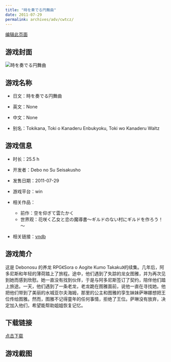 ```yaml
---
title: "時を奏でる円舞曲"
date: 2011-07-29
permalink: archives/adv/cwtcz/
---
```

[编辑此页面](https://github.com/ACG-3/ADV3-source/blob/main/source/_posts/%E6%99%82%E3%82%92%E5%A5%8F%E3%81%A7%E3%82%8B%E5%86%86%E8%88%9E%E6%9B%B2.md)

## 游戏封面

![時を奏でる円舞曲](https://pan.timero.xyz/d/onedrive/img_lib_001/%E6%99%82%E3%82%92%E5%A5%8F%E3%81%A7%E3%82%8B%E5%86%86%E8%88%9E%E6%9B%B2_cover.avif)


## 游戏名称

- 日文：時を奏でる円舞曲
- 英文：None
- 中文：None

- 别名：Tokikana, Toki o Kanaderu Enbukyoku, Toki wo Kanaderu Waltz


## 游戏信息

- 时长：25.5 h
- 开发者：Debo no Su Seisakusho
- 发售日期：2011-07-29
- 游戏平台：win
- 相关作品：
   - 前作：空を仰ぎて雲たかく
   - 世界观：花咲く乙女と恋の魔導書～ギルドのない村にギルドを作ろう！～

- 相关链接：[vndb](https://vndb.org/v7079)


## 游戏简介

这是 Debonosu 的养龙 RPG《Sora o Aogite Kumo Takaku》的续集。几年后，阿多尼斯和年轻的薄荷踏上了旅程。途中，他们遇到了失踪的龙女图雅，并为再次见到她而感到欣慰。她一直没有找到伙伴，于是与阿多尼斯签订了契约，陪伴他们踏上旅途。一天，他们遇到了一条老龙，老龙跪在图雅面前，说他一直在寻找她。他把他们带到了美丽的水城亚尔夫海姆，那里的公主和图雅的孪生妹妹萨琳娜想把王位传给图雅。然而，图雅不记得童年的任何事情，拒绝了王位。萨琳没有放弃，决定加入他们，希望能帮助姐姐恢复记忆。




## 下载链接

[点击下载](https://pan.timero.xyz/onedrive/adv_lib_001/%E6%99%82%E3%82%92%E5%A5%8F%E3%81%A7%E3%82%8B%E5%86%86%E8%88%9E%E6%9B%B2)


## 游戏截图


